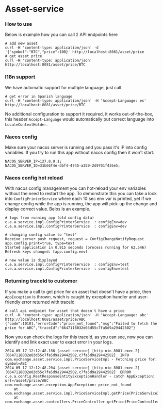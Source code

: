 # Asset-service

### How to use
Below is example how you can call 2 API endpoints here
```shell
# add new asset
curl -H 'content-type: application/json' -d '{"symbol":"BTC","price":100}' http://localhost:8081/asset/price
# get asset price
curl -H 'content-type: application/json' http://localhost:8081/asset/price/BTC
```

### I18n support
We have automatic support for multiple language, just call
```shell
# get error in Spanish language
curl -H 'content-type: application/json' -H 'Accept-Language: es' http://localhost:8081/asset/price/BTC
```
No additional configuration to support it required, it works out-of-the-box, this header `Accept-Language` would
automatically put correct language into `LocaleContextHolder`.

### Nacos config
Make sure your nacos server is running and you pass it's IP into config variables. If you try to run
this app without nacos config then it won't start.
```
NACOS_SERVER_IP=127.0.0.1;
NACOS_SERVER_ID=31b66f4e-dbf4-4745-a359-2d9701f436e5;
```

### Nacos config hot reload
With nacos config management you can hot-reload your env variables without the need to restart the app.
To demonstrate this you can take a look into `ConfigPrinterService` where each 10 sec env var is printed, yet if we
change config while the app is running, the app will pick-up the change and display correct value. Belos is an example.
```
# logs from running app (old config data)
c.e.a.service.impl.ConfigPrinterService  : configEnv=dev
c.e.a.service.impl.ConfigPrinterService  : configEnv=dev

# changing config value to "test"
Receive server push request, request = ConfigChangeNotifyRequest
app.config.print=true, type=text
Started application in 0.915 seconds (process running for 62.546)
Refresh keys changed: [app.config.env]

# new value is displayed
c.e.a.service.impl.ConfigPrinterService  : configEnv=test
c.e.a.service.impl.ConfigPrinterService  : configEnv=test
```

### Returning traceId to customer
If you make a call to get price for an asset that doesn't have a price, then `AppException` is thrown, which is caught by exception handler and user-friendly error returned with traceId
```shell
# call api endpoint for asset that doesn't have a price
curl -H 'content-type: application/json' -H 'Accept-Language: abc' http://localhost:8081/asset/price/ABC
{"code":10101,"errorCode":"price_not_found","msg":"Failed to fetch the price for ABC","traceId":"6647118032e03d55c7fa5d9a29442502"}
```
Now you can check the logs for this traceId, as you can see, now you can identify and link exact user to exact error in your logs.
```
2024-05-17 12:12:48.186 [asset-service] [http-nio-8081-exec-2] [6647118032e03d55c7fa5d9a29442502,c7fa5d9a29442502]  INFO  com.exchange.asset.service.impl.PriceServiceImpl - Fetching price for: symbol=ABC
2024-05-17 12:12:48.204 [asset-service] [http-nio-8081-exec-2] [6647118032e03d55c7fa5d9a29442502,c7fa5d9a29442502]  ERROR c.e.a.config.RestResponseEntityExceptionHandler - catch AppException: url=/asset/price/ABC
com.exchange.asset.exception.AppException: price_not_found
	at com.exchange.asset.service.impl.PriceServiceImpl.getPrice(PriceServiceImpl.java:34)
	at com.exchange.asset.controllers.PriceController.getPrice(PriceController.java:24)
```